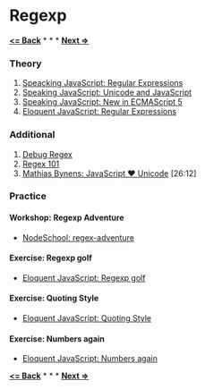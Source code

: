 # Regexp

**[<= Back](../07-error/error.md)**		*	*	*	**[Next =>](../09-modules/modules.md)**

### Theory

1. [Speacking JavaScript: Regular Expressions](http://speakingjs.com/es5/ch19.html)
1. [Speaking JavaScript: Unicode and JavaScript](http://speakingjs.com/es5/ch24.html)
1. [Speaking JavaScript: New in ECMAScript 5](http://speakingjs.com/es5/ch25.html)
1. [Eloquent JavaScript: Regular Expressions](http://eloquentjavascript.net/09_regexp.html)

### Additional

1. [Debug Regex](https://www.debuggex.com/)
1. [Regex 101](https://regex101.com/#javascript)
1. [Mathias Bynens: JavaScript ♥ Unicode](https://vimeo.com/76597193) [26:12]


### Practice

#### Workshop: Regexp Adventure

* [NodeSchool: regex-adventure](https://github.com/substack/regex-adventure)

#### Exercise: Regexp golf

* [Eloquent JavaScript: Regexp golf](http://eloquentjavascript.net/09_regexp.html#h_vDM8PzwQWU)

#### Exercise: Quoting Style

* [Eloquent JavaScript: Quoting Style](http://eloquentjavascript.net/09_regexp.html#h_dTiEW14oG0)

#### Exercise: Numbers again

* [Eloquent JavaScript: Numbers again](http://eloquentjavascript.net/09_regexp.html#h_izldJoT3uv)

**[<= Back](../07-error/error.md)**		*	*	*	**[Next =>](../09-modules/modules.md)**




